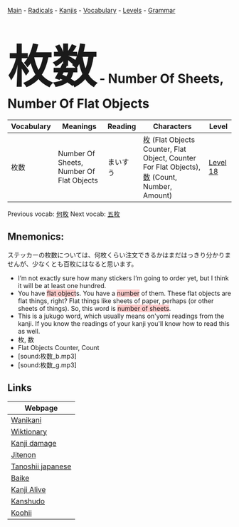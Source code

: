 <style> bigfont {font-size: 100px}</style>
[Main](../README.md) -
[Radicals](../radicals.md) -
[Kanjis](../kanjis.md) -
[Vocabulary](../vocabulary.md) -
[Levels](../levels.md) -
[Grammar](../grammar.md)
# <bigfont> 枚数</bigfont> - Number Of Sheets, Number Of Flat Objects 

| Vocabulary | Meanings | Reading | Characters | Level |
| --- | --- | --- | --- | --- |
| 枚数 | Number Of Sheets, Number Of Flat Objects | まいすう |  [枚](../kanjis/枚.md) (Flat Objects Counter, Flat Object, Counter For Flat Objects), [数](../kanjis/数.md) (Count, Number, Amount) | [Level 18](../levels/wk_level18.md) |

Previous vocab: [何枚](何枚.md) Next vocab: [五枚](五枚.md) 

## Mnemonics:
ステッカーの枚数については、何枚くらい注文できるかはまだはっきり分かりませんが、少なくとも百枚にはなると思います。
* I’m not exactly sure how many stickers I’m going to order yet, but I think it will be at least one hundred.
* You have <span style="background-color:#ffcccb"> flat object</span>s. You have a <span style="background-color:#ffcccb"> number</span> of them. These flat objects are flat things, right? Flat things like sheets of paper, perhaps (or other sheets of things). So, this word is <span style="background-color:#ffcccb"> number of sheets</span>.
* This is a jukugo word, which usually means on'yomi readings from the kanji. If you know the readings of your kanji you'll know how to read this as well.
* 枚, 数
* Flat Objects Counter, Count
* [sound:枚数_b.mp3]
* [sound:枚数_g.mp3]


## Links 

| Webpage |
| --- |
| [Wanikani          ](https://www.wanikani.com/kanji/枚数) |
| [Wiktionary        ](https://en.wiktionary.org/wiki/枚数) |
| [Kanji damage      ](http://www.kanjidamage.com/kanji/search?utf8=✓&q=枚数) |
| [Jitenon           ](https://jitenon.com/kanji/枚数) |
| [Tanoshii japanese ](https://www.tanoshiijapanese.com/dictionary/kanji.cfm?k=枚数) |
| [Baike             ](https://baike.baidu.com/item/枚数) |
| [Kanji Alive       ](https://app.kanjialive.com/枚数) |
| [Kanshudo          ](https://www.kanshudo.com/searchmn?q=枚数) |
| [Koohii            ](https://kanji.koohii.com/study/kanji/枚数) |
